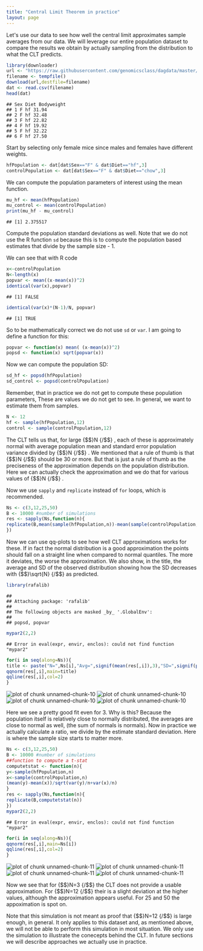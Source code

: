 ```yaml
--- 
title: "Central Limit Theorem in practice" 
layout: page 
--- 
```







Let's use our data to see how well the central limit approximates sample averages from our data. We will leverage our entire population dataset to compare the results we obtain by actually sampling from the distribution to what the CLT predicts. 


```r 
library(downloader) 
url <- "https://raw.githubusercontent.com/genomicsclass/dagdata/master/inst/extdata/mice_pheno.csv" 
filename <- tempfile() 
download(url,destfile=filename) 
dat <- read.csv(filename) 
head(dat) 
``` 

``` 
## Sex Diet Bodyweight 
## 1 F hf 31.94 
## 2 F hf 32.48 
## 3 F hf 22.82 
## 4 F hf 19.92 
## 5 F hf 32.22 
## 6 F hf 27.50 
``` 

Start by selecting only female mice since males and females have different weights. 


```r 
hfPopulation <- dat[dat$Sex=="F" & dat$Diet=="hf",3] 
controlPopulation <- dat[dat$Sex=="F" & dat$Diet=="chow",3] 
``` 

We can compute the population parameters of interest using the mean function. 


```r 
mu_hf <- mean(hfPopulation) 
mu_control <- mean(controlPopulation) 
print(mu_hf - mu_control) 
``` 

``` 
## [1] 2.375517 
``` 

Compute the population standard deviations as well. Note that we do not use the R function `sd` because this is to compute the population based estimates that divide by the sample size - 1. 

We can see that with R code 

```r 
x<-controlPopulation 
N<-length(x) 
popvar <- mean((x-mean(x))^2) 
identical(var(x),popvar) 
``` 

``` 
## [1] FALSE 
``` 

```r 
identical(var(x)*(N-1)/N, popvar) 
``` 

``` 
## [1] TRUE 
``` 

So to be mathematically correct we do not use `sd` or `var`. I am going to define a function for this: 

```r 
popvar <- function(x) mean( (x-mean(x))^2) 
popsd <- function(x) sqrt(popvar(x)) 
``` 

Now we can compute the population SD: 


```r 
sd_hf <- popsd(hfPopulation) 
sd_control <- popsd(controlPopulation) 
``` 

Remember, that in practice we do not get to compute these population parameters, 
These are values we do not get to see. In general, we want to estimate them from samples. 

```r 
N <- 12 
hf <- sample(hfPopulation,12) 
control <- sample(controlPopulation,12) 
``` 
The CLT tells us that, for large {$$}N {/$$} , each of these is approximately normal with average population mean and standard error population variance divided by {$$}N {/$$} . We mentioned that a rule of thumb is that {$$}N {/$$} should be 30 or more. But that is just a rule of thumb as the preciseness of the approximation depends on the population distribution. Here we can actually check the approximation and we do that for various values of {$$}N {/$$} . 

Now we use `sapply` and `replicate` instead of `for` loops, which is recommended. 

```r 
Ns <- c(3,12,25,50) 
B <- 10000 #number of simulations 
res <- sapply(Ns,function(n){ 
replicate(B,mean(sample(hfPopulation,n))-mean(sample(controlPopulation,n))) 
}) 
``` 

Now we can use qq-plots to see how well CLT approximations works for these. If in fact the normal distribution is a good approximation the points should fall on a straight line when compared to normal quantiles. The more it deviates, the worse the approximation. We also show, in the title, the average and SD of the observed distribution showing how the SD decreases with {$$}\sqrt{N} {/$$} as predicted. 

```r 
library(rafalib) 
``` 

``` 
## 
## Attaching package: 'rafalib' 
## 
## The following objects are masked _by_ '.GlobalEnv': 
## 
## popsd, popvar 
``` 

```r 
mypar2(2,2) 
``` 

``` 
## Error in eval(expr, envir, enclos): could not find function "mypar2" 
``` 

```r 
for(i in seq(along=Ns)){ 
title <- paste("N=",Ns[i],"Avg=",signif(mean(res[,i]),3),"SD=",signif(popsd(res[,i]),3)) ##popsd defined above 
qqnorm(res[,i],main=title) 
qqline(res[,i],col=2) 
} 
``` 

![plot of chunk unnamed-chunk-10](images/clt_in_practice-unnamed-chunk-10-1.png) ![plot of chunk unnamed-chunk-10](images/clt_in_practice-unnamed-chunk-10-2.png) ![plot of chunk unnamed-chunk-10](images/clt_in_practice-unnamed-chunk-10-3.png) ![plot of chunk unnamed-chunk-10](images/clt_in_practice-unnamed-chunk-10-4.png) 

Here we see a pretty good fit even for 3. Why is this? Because the population itself is relatively close to normally distributed, the averages are close to normal as well, (the sum of normals is normals). Now in practice we actually calculate a ratio, we divide by the estimate standard deviation. Here is where the sample size starts to matter more. 


```r 
Ns <- c(3,12,25,50) 
B <- 10000 #number of simulations 
##function to compute a t-stat 
computetstat <- function(n){ 
y<-sample(hfPopulation,n) 
x<-sample(controlPopulation,n) 
(mean(y)-mean(x))/sqrt(var(y)/n+var(x)/n) 
} 
res <- sapply(Ns,function(n){ 
replicate(B,computetstat(n)) 
}) 
mypar2(2,2) 
``` 

``` 
## Error in eval(expr, envir, enclos): could not find function "mypar2" 
``` 

```r 
for(i in seq(along=Ns)){ 
qqnorm(res[,i],main=Ns[i]) 
qqline(res[,i],col=2) 
} 
``` 

![plot of chunk unnamed-chunk-11](images/clt_in_practice-unnamed-chunk-11-1.png) ![plot of chunk unnamed-chunk-11](images/clt_in_practice-unnamed-chunk-11-2.png) ![plot of chunk unnamed-chunk-11](images/clt_in_practice-unnamed-chunk-11-3.png) ![plot of chunk unnamed-chunk-11](images/clt_in_practice-unnamed-chunk-11-4.png) 

Now we see that for {$$}N=3 {/$$} the CLT does not provide a usable approximation. For {$$}N=12 {/$$} their is a slight deviation at the higher values, although the approximation appears useful. For 25 and 50 the appoximation is spot on. 

Note that this simulation is not meant as proof that {$$}N=12 {/$$} is large enough, in general. It only applies to this dataset and, as mentioned above, we will not be able to perform this simulation in most situation. We only use the simulation to illustrate the conecepts behind the CLT. In future sections we will describe approaches we actually use in practice. 







